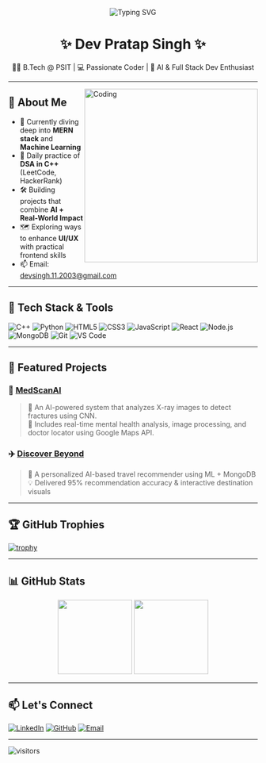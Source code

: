 
<p align="center">
  <img src="https://readme-typing-svg.demolab.com?font=Fira+Code&pause=1000&color=F75C7E&center=true&vCenter=true&width=435&lines=Hi+There!+I'm+Dev+Pratap+Singh+%F0%9F%91%8B;B.Tech+%7C+AI+%7C+DSA+%7C+Web+Developer;Welcome+to+my+GitHub+Profile!" alt="Typing SVG" />
</p>

<h1 align="center">✨ Dev Pratap Singh ✨</h1>

<p align="center">
  👨‍🎓 B.Tech @ PSIT | 💻 Passionate Coder | 🚀 AI & Full Stack Dev Enthusiast
</p>

---

<img align="right" alt="Coding" width="350" src="https://cdn.dribbble.com/users/1162077/screenshots/3848914/programmer.gif" />

## 🚀 About Me
- 🌱 Currently diving deep into **MERN stack** and **Machine Learning**
- 🧠 Daily practice of **DSA in C++** (LeetCode, HackerRank)
- 🛠️ Building projects that combine **AI + Real-World Impact**
- 🗺️ Exploring ways to enhance **UI/UX** with practical frontend skills
- 📫 Email: [devsingh.11.2003@gmail.com](mailto:devsingh.11.2003@gmail.com)

---

## 🔧 Tech Stack & Tools

![C++](https://img.shields.io/badge/-C++-00599C?style=flat-square&logo=c%2B%2B&logoColor=white)
![Python](https://img.shields.io/badge/-Python-3776AB?style=flat-square&logo=python&logoColor=white)
![HTML5](https://img.shields.io/badge/-HTML5-E34F26?style=flat-square&logo=html5&logoColor=white)
![CSS3](https://img.shields.io/badge/-CSS3-1572B6?style=flat-square&logo=css3)
![JavaScript](https://img.shields.io/badge/-JavaScript-F7DF1E?style=flat-square&logo=javascript&logoColor=black)
![React](https://img.shields.io/badge/-React-61DAFB?style=flat-square&logo=react&logoColor=black)
![Node.js](https://img.shields.io/badge/-Node.js-339933?style=flat-square&logo=nodedotjs&logoColor=white)
![MongoDB](https://img.shields.io/badge/-MongoDB-4DB33D?style=flat-square&logo=mongodb&logoColor=white)
![Git](https://img.shields.io/badge/-Git-F05032?style=flat-square&logo=git&logoColor=white)
![VS Code](https://img.shields.io/badge/-VS%20Code-007ACC?style=flat-square&logo=visual-studio-code&logoColor=white)

---

## 🌟 Featured Projects

### 🩻 [MedScanAI](https://github.com/Dev-pratap-singh01/MedScanAI)
> 🧠 An AI-powered system that analyzes X-ray images to detect fractures using CNN.  
> 📍 Includes real-time mental health analysis, image processing, and doctor locator using Google Maps API.

### ✈️ [Discover Beyond](https://github.com/Dev-pratap-singh01/Tools_and_Travels)
> 🧭 A personalized AI-based travel recommender using ML + MongoDB  
> 💡 Delivered 95% recommendation accuracy & interactive destination visuals

---

## 🏆 GitHub Trophies

[![trophy](https://github-profile-trophy.vercel.app/?username=Dev-pratap-singh01&theme=tokyonight&no-frame=true&column=7)](https://github.com/ryo-ma/github-profile-trophy)

---

## 📊 GitHub Stats

<p align="center">
  <img src="https://github-readme-stats.vercel.app/api?username=Dev-pratap-singh01&show_icons=true&theme=tokyonight" height="150"/>
  <img src="https://github-readme-stats.vercel.app/api/top-langs/?username=Dev-pratap-singh01&layout=compact&theme=tokyonight" height="150"/>
</p>

---

## 📫 Let's Connect

[![LinkedIn](https://img.shields.io/badge/-LinkedIn-blue?style=flat-square&logo=linkedin&logoColor=white)](https://www.linkedin.com/in/dev-pratap-singh-393951298/)
[![GitHub](https://img.shields.io/badge/-GitHub-black?style=flat-square&logo=github)](https://github.com/Dev-pratap-singh01)
[![Email](https://img.shields.io/badge/-Gmail-red?style=flat-square&logo=gmail&logoColor=white)](mailto:devsingh.11.2003@gmail.com)

---

![visitors](https://visitor-badge.glitch.me/badge?page_id=Dev-pratap-singh01.Dev-pratap-singh01)

